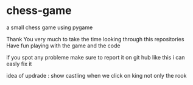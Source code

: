 # chess-game
a small chess game using pygame 

Thank You very much to take the time looking through this repositories 
Have fun playing with the game and the code

if you spot any probleme make sure to report it on git hub like this i can easly fix it 

idea of updrade :
    show castling when we click on king not  only the rook
